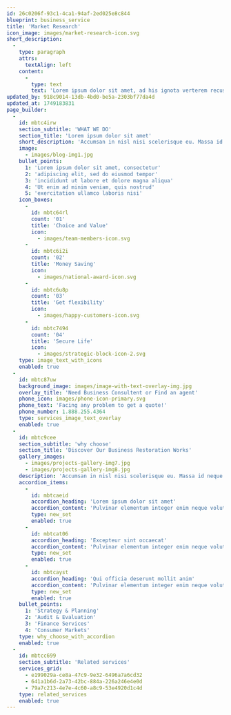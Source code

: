 ```yaml
---
id: 26c0206f-93c1-4ca1-94af-2ed025e8c844
blueprint: business_service
title: 'Market Research'
icon_image: images/market-research-icon.svg
short_description:
  -
    type: paragraph
    attrs:
      textAlign: left
    content:
      -
        type: text
        text: 'Lorem ipsum dolor sit amet, ad his ignota verterem recusabo. Meis pericula eum ad.'
updated_by: 918c9014-13db-4bd0-be5a-2303bf77da4d
updated_at: 1749183831
page_builder:
  -
    id: mbtc4irw
    section_subtitle: 'WHAT WE DO'
    section_title: 'Lorem ipsum dolor sit amet'
    short_description: 'Accumsan in nisl nisi scelerisque eu. Massa id neque aliquam vestibulum morbi blandit cursus. Molestie ac feugiat sed lectus vestibulum mattis ullamcorper velit. Lacus suspendisse faucibus interdum posuere lorem ipsum dolor.'
    image:
      - images/blog-img1.jpg
    bullet_points:
      1: 'Lorem ipsum dolor sit amet, consectetur'
      2: 'adipiscing elit, sed do eiusmod tempor'
      3: 'incididunt ut labore et dolore magna aliqua'
      4: 'Ut enim ad minim veniam, quis nostrud'
      5: 'exercitation ullamco laboris nisi'
    icon_boxes:
      -
        id: mbtc64rl
        count: '01'
        title: 'Choice and Value'
        icon:
          - images/team-members-icon.svg
      -
        id: mbtc6i2i
        count: '02'
        title: 'Money Saving'
        icon:
          - images/national-award-icon.svg
      -
        id: mbtc6u8p
        count: '03'
        title: 'Get flexibility'
        icon:
          - images/happy-customers-icon.svg
      -
        id: mbtc7494
        count: '04'
        title: 'Secure Life'
        icon:
          - images/strategic-block-icon-2.svg
    type: image_text_with_icons
    enabled: true
  -
    id: mbtc87uw
    background_image: images/image-with-text-overlay-img.jpg
    overlay_title: 'Need Business Consultent or Find an agent'
    phone_icon: images/phone-icon-primary.svg
    phone_text: 'Facing any problem to get a quote!'
    phone_number: 1.888.255.4364
    type: services_image_text_overlay
    enabled: true
  -
    id: mbtc9cee
    section_subtitle: 'why choose'
    section_title: 'Discover Our Business Restoration Works'
    gallery_images:
      - images/projects-gallery-img7.jpg
      - images/projects-gallery-img8.jpg
    description: 'Accumsan in nisl nisi scelerisque eu. Massa id neque aliquam vestibulum morbi blandit cursus. Molestie ac feugiat sed lectus vestibulum mattis ullamcorper velit. Lacus suspendisse faucibus interdum posuere lorem ipsum dolor.'
    accordion_items:
      -
        id: mbtcaeid
        accordion_heading: 'Lorem ipsum dolor sit amet'
        accordion_content: 'Pulvinar elementum integer enim neque volutpat ac tincidunt. Neque ornare aenean euismod elementum nisi. Pharetra convallis posuere morbi leo rna molestie.'
        type: new_set
        enabled: true
      -
        id: mbtcat06
        accordion_heading: 'Excepteur sint occaecat'
        accordion_content: 'Pulvinar elementum integer enim neque volutpat ac tincidunt. Neque ornare aenean euismod elementum nisi. Pharetra convallis posuere morbi leo rna molestie.'
        type: new_set
        enabled: true
      -
        id: mbtcayst
        accordion_heading: 'Qui officia deserunt mollit anim'
        accordion_content: 'Pulvinar elementum integer enim neque volutpat ac tincidunt. Neque ornare aenean euismod elementum nisi. Pharetra convallis posuere morbi leo rna molestie.'
        type: new_set
        enabled: true
    bullet_points:
      1: 'Strategy & Planning'
      2: 'Audit & Evaluation'
      3: 'Finance Services'
      4: 'Consumer Markets'
    type: why_choose_with_accordion
    enabled: true
  -
    id: mbtcc699
    section_subtitle: 'Related services'
    services_grid:
      - e199029a-ce8a-47c9-9e32-6496a7a6cd32
      - 641a1b6d-2a73-42bc-884a-226a246e4e0d
      - 79a7c213-4e7e-4c60-a8c9-53e4920d1c4d
    type: related_services
    enabled: true
---
```


